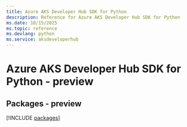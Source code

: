 ```yaml
---
title: Azure AKS Developer Hub SDK for Python
description: Reference for Azure AKS Developer Hub SDK for Python
ms.date: 10/15/2025
ms.topic: reference
ms.devlang: python
ms.service: aksdeveloperhub
---
```

# Azure AKS Developer Hub SDK for Python - preview
## Packages - preview
[!INCLUDE [packages](aks-developer-hub-index.md)]